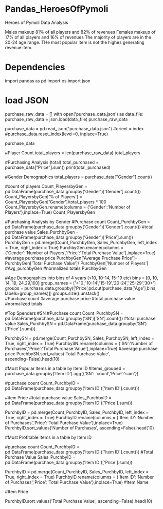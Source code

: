 # Pandas_HeroesOfPymoli
Heroes of Pymoli Data Analysis

Males makeup 81% of all players and 82% of revenues
Females makeup of 17% of all players and 16% of revenues
The majority of players are in the 20-24 age range.
THe most popular item is not the highes generating revenue item.
# Dependencies 
import pandas as pd
import os
import json

# load JSON
purchase_raw_data = []
with open('purchase_data.json') as data_file:
  purchase_raw_data = json.load(data_file)
purchase_raw_data

purchase_data = pd.read_json("purchase_data.json") #orient = index
#purchase_data.reset_index(level=0, inplace=True)

purchase_data

#Player Count
total_players = len(purchase_raw_data)
total_players

#Purchasing Analysis (total)
total_purchased = purchase_data["Price"].sum()
print(total_purchased)

#Gender Demographics
total_players = purchase_data["Gender"].count()

#count of players
Count_PlayersbyGen = pd.DataFrame(purchase_data.groupby('Gender')['Gender'].count())
Count_PlayersbyGen['% of Players'] = Count_PlayersbyGen['Gender']/total_players * 100
Count_PlayersbyGen.rename(columns = {'Gender':'Number of Players'},inplace=True)
Count_PlayersbyGen

#Purchasing Analysis by Gender
#Purchase count
Count_PurchbyGen = pd.DataFrame(purchase_data.groupby('Gender')['Gender'].count())
#total purchase value
Sales_PurchbyGen = pd.DataFrame(purchase_data.groupby('Gender')['Price'].sum())
PurchbyGen = pd.merge(Count_PurchbyGen, Sales_PurchbyGen, left_index = True, right_index = True)
PurchbyGen.rename(columns = {'Gender':'Number of Players','Price':'Total Purchase Value'},inplace=True)
#average purchase price
PurchbyGen['Average Pruchase Price']= PurchbyGen['Total Purchase Value']/ PurchbyGen['Number of Players']
#Avg_purchbyGen
#normalized totals
PurchbyGen

#Age Demographics into bins of 4 years (<10, 10-14, 15-19 etc)
bins = [0, 10, 14, 19, 24,29,100]
group_names = ['<10','10-14','15-19','20-24','25-29','30+']
groups = purchase_data.groupby(['Price',pd.cut(purchase_data['Age'],bins, labels=group_names)])
groups.size().unstack()                               
#Purchase count
#average purchase price
#total purchase value
#normalized totals

#Top Spenders
#SN
#Purchase count
Count_PurchbySN = pd.DataFrame(purchase_data.groupby('SN')['SN'].count())
#total purchase value
Sales_PurchbySN = pd.DataFrame(purchase_data.groupby('SN')['Price'].sum())

PurchbySN = pd.merge(Count_PurchbySN, Sales_PurchbySN, left_index = True, right_index = True)
PurchbySN.rename(columns = {'SN':'Number of Purchases','Price':'Total Purchase Value'},inplace=True)
#average purchase price
PurchbySN.sort_values('Total Purchase Value', ascending=False).head(10)

#Most Popular Items in a table by Item ID
#items_grouped = purchase_data.groupby('Item ID').agg({'SN': 'count','Price':'sum'})

#purchase count
Count_PurchbyID = pd.DataFrame(purchase_data.groupby('Item ID')['Item ID'].count())

#item Price
#total purchase value
Sales_PurchbyID = pd.DataFrame(purchase_data.groupby('Item ID')['Price'].sum())

PurchbyID = pd.merge(Count_PurchbyID, Sales_PurchbyID, left_index = True, right_index = True)
PurchbyID.rename(columns = {'Item ID':'Number of Purchases','Price':'Total Purchase Value'},inplace=True)
PurchbyID.sort_values('Number of Purchases', ascending=False).head(10)

#Most Profitable Items in a table by Item ID

#purchase count
Count_PurchbyID = pd.DataFrame(purchase_data.groupby('Item ID')['Item ID'].count())
#Total Purchase Value
Sales_PurchbyID = pd.DataFrame(purchase_data.groupby('Item ID')['Price'].sum())

PurchbyID = pd.merge(Count_PurchbyID, Sales_PurchbyID, left_index = True, right_index = True)
PurchbyID.rename(columns = {'Item ID':'Number of Purchases','Price':'Total Purchase Value'},inplace=True)
#Item Name

#Item Price

PurchbyID.sort_values('Total Purchase Value', ascending=False).head(10)
